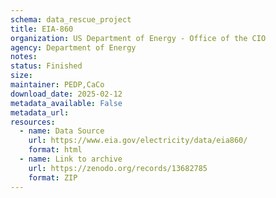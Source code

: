 ```yaml
---
schema: data_rescue_project 
title: EIA-860
organization: US Department of Energy - Office of the CIO
agency: Department of Energy
notes: 
status: Finished
size: 
maintainer: PEDP,CaCo
download_date: 2025-02-12
metadata_available: False
metadata_url: 
resources:
  - name: Data Source
    url: https://www.eia.gov/electricity/data/eia860/
    format: html
  - name: Link to archive
    url: https://zenodo.org/records/13682785
    format: ZIP
---
```

